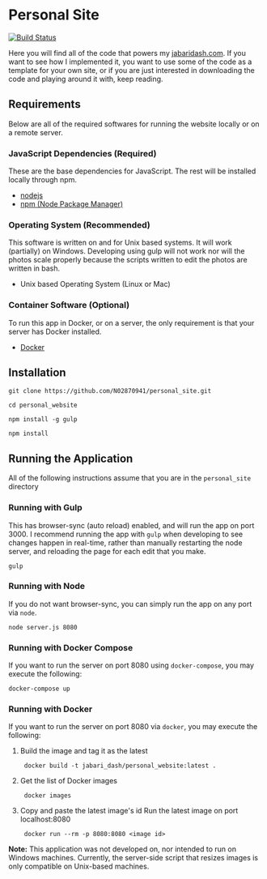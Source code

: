 # Personal Site

[![Build Status](https://travis-ci.org/N02870941/personal_site.svg?branch=dev)](https://travis-ci.org/n02870941/personal_site)


Here you will find all of the code that powers my [jabaridash.com](jabaridash.com). If you want to see how I implemented it, you want to use some of the code as a template for your own site, or if you are just interested in downloading the code and playing around it with, keep reading.

## Requirements
Below are all of the required softwares for running the website locally or on a remote server.

### JavaScript Dependencies (Required)
These are the base dependencies for JavaScript. The rest will be installed locally through npm.

- [nodejs](https://nodejs.org/en/download/package-manager/)
- [npm (Node Package Manager)](https://www.npmjs.com/get-npm)

### Operating System (Recommended)
This software is written on and for Unix based systems. It will work (partially) on Windows.
Developing using gulp will not work nor will the photos scale properly because the scripts
written to edit the photos are written in bash.

- Unix based Operating System (Linux or Mac)

### Container Software (Optional)
To run this app in Docker, or on a server, the only requirement is that your server has Docker installed.

- [Docker](https://docs.docker.com/engine/installation/)

## Installation
    git clone https://github.com/N02870941/personal_site.git

    cd personal_website

    npm install -g gulp

    npm install

## Running the Application
All of the following instructions assume that you are in the `personal_site` directory

### Running with Gulp
This has browser-sync (auto reload) enabled, and will run the app on port 3000. I recommend running the app with `gulp` when developing to see changes happen in real-time, rather than manually restarting the node server, and reloading the page for each edit that you make.

    gulp

### Running with Node  
If you do not want browser-sync, you can simply run the app on any port via `node`.

    node server.js 8080

### Running with Docker Compose
If you want to run the server on port 8080 using `docker-compose`, you may execute the following:

    docker-compose up

### Running with Docker  
If you want to run the server on port 8080 via `docker`, you may execute the following:

1. Build the image and tag it as the latest

        docker build -t jabari_dash/personal_website:latest .

2. Get the list of Docker images

        docker images

3. Copy and paste the latest image's id
Run the latest image on port localhost:8080

        docker run --rm -p 8080:8080 <image id>

**Note:** This application was not developed on, nor intended to run on Windows machines. Currently, the server-side script that resizes images is only compatible on Unix-based machines.
